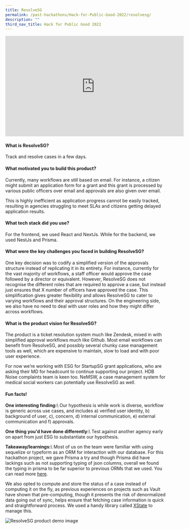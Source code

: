 ```yaml
---
title: ResolveSG
permalink: /past-hackathons/Hack-for-Public-Good-2022/resolvesg/
description: ""
third_nav_title: Hack for Public Good 2022
---
```

<iframe width="560" height="315" src="https://www.youtube.com/embed/-58e0IlKbsg" title="YouTube video player" frameborder="0" allow="accelerometer; autoplay; clipboard-write; encrypted-media; gyroscope; picture-in-picture" allowfullscreen></iframe>

#### What is ResolveSG?
Track and resolve cases in a few days.

#### What motivated you to build this product?
Currently, many workflows are still based on email. For instance, a citizen might submit an application form for a grant and this grant is processed by various public officers over email and approvals are also given over email. 
 
This is highly inefficient as application progress cannot be easily tracked, resulting in agencies struggling to meet SLAs and citizens getting delayed application results.

#### What tech stack did you use?
For the frontend, we used React and NextJs. While for the backend, we used NestJs and Prisma.

#### What were the key challenges you faced in building ResolveSG? 

One key decision was to codify a simplified version of the approvals structure instead of replicating it in its entirety. For instance, currently for the vast majority of workflows, a staff officer would approve the case followed by a director or equivalent. However, ResolveSG does not recognise the different roles that are required to approve a case, but instead just ensures that X number of officers have approved the case. This simplification gives greater flexibility and allows ResolveSG to cater to varying workflows and their approval structures. On the engineering side, we also have no need to deal with user roles and how they might differ across workflows.

#### What is the product vision for ResolveSG? 
The product is a ticket resolution system much like Zendesk, mixed in with simplified approval workflows much like Github. Most email workflows can benefit from ResolveSG, and possibly several chunky case management tools as well, which are expensive to maintain, slow to load and with poor user experience. 

For now we’re working with ESG for StartupSG grant applications, who are asking their MD for headcount to continue supporting our project. HDB Noise complaints team is keen too. NeMSW, a case management system for medical social workers can potentially use ResolveSG as well.

#### Fun facts!
**One interesting finding:**\\
Our hypothesis is while work is diverse, workflow is generic across use cases, and includes a) verified user identity, b) background of user, c), concern, d) internal communication, e) external communication and f) approvals.

**One thing you'd have done differently:**\\
Test against another agency early on apart from just ESG to substantiate our hypothesis.

**Takeaway/learnings:**\\
Most of us on the team were familiar with using sequelize or typeform as an ORM for interaction with our database. For this hackathon project, we gave Prisma a try and though Prisma did have lackings such as not supporting typing of json columns, overall we found the typing in prisma to be far superior to previous ORMs that we used. You can read more [here](https://www.prisma.io/docs/concepts/more/comparisons/prisma-and-typeorm). 
 
We also opted to compute and store the status of a case instead of computing it on the fly, as previous experiences on projects such as Vault have shown that pre-computing, though it presents the risk of denormalized data going out of sync, helps ensure that fetching case information is quick and straightforward process. We used a handy library called [XState](https://xstate.js.org/docs/) to manage this.

![ResolveSG product demo image](/images/resolvesg-snapshot.jpeg)
